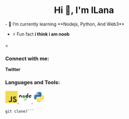<h1 align="center">Hi 👋, I'm lLana</h1>
- 🌱 I’m currently learning **Nodejs, Python, And Web3**

- ⚡ Fun fact **i think i am noob**

<<h3 align="left">Connect with me:</h3>
<b align="left">
  <a href="https://x.com/triski_m" style="text-decoration: none; color: inherit;">Twitter</a>
</b>


<h3 align="left">Languages and Tools:</h3>
<p align="left"> <a href="https://developer.mozilla.org/en-US/docs/Web/JavaScript" target="_blank" rel="noreferrer"> <img src="https://raw.githubusercontent.com/devicons/devicon/master/icons/javascript/javascript-original.svg" alt="javascript" width="40" height="40"/> </a> <a href="https://nodejs.org" target="_blank" rel="noreferrer"> <img src="https://raw.githubusercontent.com/devicons/devicon/master/icons/nodejs/nodejs-original-wordmark.svg" alt="nodejs" width="40" height="40"/> </a> <a href="https://www.python.org" target="_blank" rel="noreferrer"> <img src="https://raw.githubusercontent.com/devicons/devicon/master/icons/python/python-original.svg" alt="python" width="40" height="40"/> </a> </p>

```(shell
git clone)```
